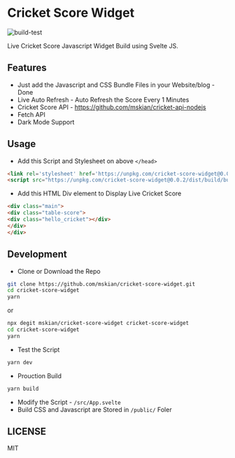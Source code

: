 # Cricket Score Widget

![build-test](https://github.com/mskian/cricket-score-widget/workflows/build-test/badge.svg)  

Live Cricket Score Javascript Widget Build using Svelte JS.  

## Features

- Just add the Javascript and CSS Bundle Files in your Website/blog - Done
- Live Auto Refresh - Auto Refresh the Score Every 1 Minutes
- Cricket Score API - <https://github.com/mskian/cricket-api-nodejs>
- Fetch API
- Dark Mode Support  

## Usage

- Add this Script and Stylesheet on above `</head>`

```html
<link rel='stylesheet' href='https://unpkg.com/cricket-score-widget@0.0.2/dist/build/bundle.css'>
<script src="https://unpkg.com/cricket-score-widget@0.0.2/dist/build/bundle.js"></script>
```

- Add this HTML Div element to Display Live Cricket Score

```html
<div class="main">
<div class="table-score">
<div class="hello_cricket"></div>
</div>
</div>
```

## Development

- Clone or Download the Repo

```sh
git clone https://github.com/mskian/cricket-score-widget.git
cd cricket-score-widget
yarn
```

or

```sh
npx degit mskian/cricket-score-widget cricket-score-widget
cd cricket-score-widget
yarn
```

- Test the Script

```sh
yarn dev
```

- Prouction Build

```sh
yarn build
```

- Modify the Script - `/src/App.svelte`
- Build CSS and Javascript are Stored in `/public/` Foler

## LICENSE

MIT
